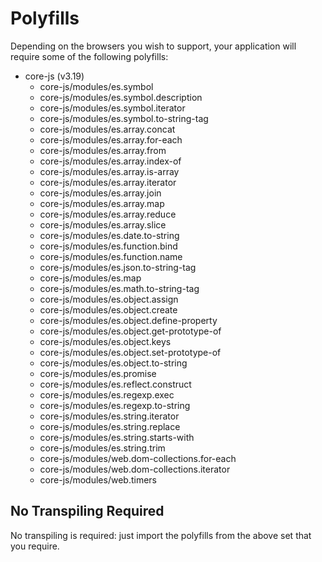 # Polyfills

Depending on the browsers you wish to support, your application will require some of the following polyfills:

- core-js (v3.19)
  - core-js/modules/es.symbol
  - core-js/modules/es.symbol.description
  - core-js/modules/es.symbol.iterator
  - core-js/modules/es.symbol.to-string-tag
  - core-js/modules/es.array.concat
  - core-js/modules/es.array.for-each
  - core-js/modules/es.array.from
  - core-js/modules/es.array.index-of
  - core-js/modules/es.array.is-array
  - core-js/modules/es.array.iterator
  - core-js/modules/es.array.join
  - core-js/modules/es.array.map
  - core-js/modules/es.array.reduce
  - core-js/modules/es.array.slice
  - core-js/modules/es.date.to-string
  - core-js/modules/es.function.bind
  - core-js/modules/es.function.name
  - core-js/modules/es.json.to-string-tag
  - core-js/modules/es.map
  - core-js/modules/es.math.to-string-tag
  - core-js/modules/es.object.assign
  - core-js/modules/es.object.create
  - core-js/modules/es.object.define-property
  - core-js/modules/es.object.get-prototype-of
  - core-js/modules/es.object.keys
  - core-js/modules/es.object.set-prototype-of
  - core-js/modules/es.object.to-string
  - core-js/modules/es.promise
  - core-js/modules/es.reflect.construct
  - core-js/modules/es.regexp.exec
  - core-js/modules/es.regexp.to-string
  - core-js/modules/es.string.iterator
  - core-js/modules/es.string.replace
  - core-js/modules/es.string.starts-with
  - core-js/modules/es.string.trim
  - core-js/modules/web.dom-collections.for-each
  - core-js/modules/web.dom-collections.iterator
  - core-js/modules/web.timers

## No Transpiling Required

No transpiling is required: just import the polyfills from the above set that you require.
